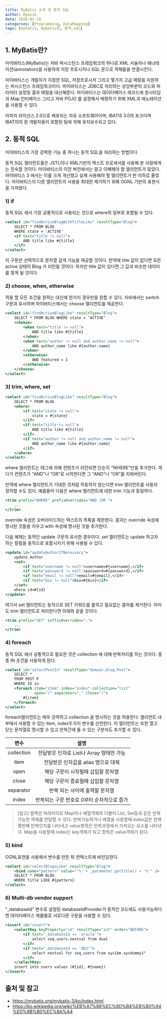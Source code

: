 ```yaml
---
title: MyBatis 소개 및 동적 SQL
author: Hyosik
date: 2020-02-19
categories: [Programming, DataMapping]
tags: [mybatis, mybatis란, 동적_sql]
---
```


## 1. MyBatis란?
마이바티스(MyBatis)는 자바 퍼시스턴스 프레임워크의 하나로 XML 서술자나 애너테이션(annotation)을 사용하여 저장 프로시저나 SQL 문으로 객체들을 연결시킨다.

마이바티스는 개발자가 지정한 SQL, 저장프로시저 그리고 몇가지 고급 매핑을 지원하는 퍼시스턴스 프레임워크이다. 마이바티스는 JDBC로 처리하는 상당부분의 코드와 파라미터 설정및 결과 매핑을 대신해준다. 마이바티스는 데이터베이스 레코드에 원시타입과 Map 인터페이스 그리고 자바 POJO 를 설정해서 매핑하기 위해 XML과 애노테이션을 사용할 수 있다.

아파치 라이선스 2.0으로 배포되는 자유 소프트웨어이며, IBATIS 3.0의 포크이며 IBATIS의 원 개발자들이 포함된 팀에 의해 유지보수되고 있다.

## 2. 동적 SQL
마이바티스의 가장 강력한 기능 중 하나는 동적 SQL을 처리하는 방법이다.

동적 SQL 엘리먼트들은 JSTL이나 XML기반의 텍스트 프로세서를 사용해 본 사람에게는 친숙할 것이다. 마이바티스의 이전 버전에서는 알고 이해해야 할 엘리먼트가 많았다. 마이바티스 3 에서는 이를 크게 개선했고 실제 사용해야 할 엘리먼트가 반 이하로 줄었다. 마이바티스의 다른 엘리먼트의 사용을 최대한 제거하기 위해 OGNL 기반의 표현식을 가져왔다.

### 1) if

동적 SQL 에서 가장 공통적으로 사용되는 것으로 where의 일부로 포함될 수 있다.

```xml
<select id="findActiveBlogWithTitleLike" resultType="Blog">
    SELECT * FROM BLOG
    WHERE state = 'ACTIVE'
    <if test="title != null">
        AND title like #{title}
    </if>
</select>
```

이 구문은 선택적으로 문자열 검색 기능을 제공할 것이다. 만약에 title 값이 없다면 모든 active 상태의 Blog 가 리턴될 것이다. 하지만 title 값이 있다면 그 값과 비슷한 데이터를 찾게 될 것이다.

### 2) choose, when, otherwise

적용 할 모든 조건을 원하는 대신에 한가지 경우만을 원할 수 있다. 자바에서는 switch 구문과 유사하며 마이바티스에서는 choose 엘리먼트를 제공한다.

```xml
<select id="findActiveBlogLike" resultType="Blog">
    SELECT * FROM BLOG WHERE state = ‘ACTIVE’
    <choose>
        <when test="title != null">
            AND title like #{title}
        </when>
        <when test="author != null and author.name != null">
            AND author_name like #{author.name}
        </when>
        <otherwise>
            AND featured = 1
        </otherwise>
    </choose>
</select>
```

### 3) trim, where, set

```xml
<select id="findActiveBlogLike" resultType="Blog">
    SELECT * FROM BLOG
    <where>
        <if test="state != null">
            state = #{state}
        </if>
        <if test="title != null">
            AND title like #{title}
        </if>
        <if test="author != null and author.name != null">
            AND author_name like #{author.name}
        </if>
    </where>
</select>
```

where 엘리먼트는 태그에 의해 컨텐츠가 리턴되면 단순히 “WHERE”만을 추가한다. 게다가 컨텐츠가 “AND”나 “OR”로 시작한다면 그 “AND”나 “OR”를 지워버린다.

만약에 where 엘리먼트가 기대한 것처럼 작동하지 않는다면 trim 엘리먼트를 사용자 정의할 수도 있다. 예를들어 다음은 where 엘리먼트에 대한 trim 기능과 동일하다.

```xml
<trim prefix="WHERE" prefixOverrides="AND |OR ">
    ...
</trim>
```

override 속성은 오버라이드하는 텍스트의 목록을 제한한다. 결과는 override 속성에 명시된 것들을 지우고 with 속성에 명시된 것을 추가한다.

다음 예제는 동적인 update 구문의 유사한 경우이다. set 엘리먼트는 update 하고자 하는 칼럼을 동적으로 포함시키기 위해 사용될 수 있다.

```xml
<update id="updateAuthorIfNecessary">
    update Author
    <set>
        <if test="username != null">username=#{username},</if>
        <if test="password != null">password=#{password},</if>
        <if test="email != null">email=#{email},</if>
        <if test="bio != null">bio=#{bio}</if>
    </set>
    where id=#{id}
</update>
```

여기서 set 엘리먼트는 동적으로 SET 키워드를 붙히고 필요없는 콤마를 제거한다. 아마도 trim 엘리먼트로 처리한다면 아래와 같을 것이다.

```xml
<trim prefix="SET" suffixOverrides=",">
    ...
</trim>
```

### 4) foreach

동적 SQL 에서 공통적으로 필요한 것은 collection 에 대해 반복처리를 하는 것이다. 종종 IN 조건을 사용하게 된다.

```xml
<select id="selectPostIn" resultType="domain.blog.Post">
    SELECT *
    FROM POST P
    WHERE ID in
    <foreach item="item" index="index" collection="list"
             open="(" separator="," close=")">
        #{item}
    </foreach>
</select>
```

foreach엘리먼트는 매우 강력하고 collection 을 명시하는 것을 허용한다. 엘리먼트 내부에서 사용할 수 있는 item, index두가지 변수를 선언한다. 이 엘리먼트는 또한 열고 닫는 문자열로 명시할 수 있고 반복간에 둘 수 있는 구분자도 추가할 수 있다.

| 변수 | 설명 |
|:-----:|:-----:|
| collection | 전달받은 인자로 List나 Array 형태만 가능 |
| item | 전달받은 인자값을 alias 명으로 대체 |
| open | 해당 구문이 시작될때 삽입할 문자열 |
| close | 해당 구문이 종료될때 삽입할 문자열 |
| separator | 반복 되는 사이에 출력할 문자열 |
| index | 반복되는 구문 번호로 0부터 순차적으로 증가 |

> [참고] 컬렉션 파라미터로 Map이나 배열객체와 더불어 List, Set등과 같은 반복가능한 객체를 전달할 수 있다. 반복가능하거나 배열을 사용할때 index값은 현재 몇번째 반복인지를 나타내고 value항목은 반복과정에서 가져오는 요소를 나타낸다. Map을 사용할때 index는 key객체가 되고 항목은 value객체가 된다.

### 5) bind

OGNL표현을 사용해서 변수를 만든 뒤 컨텍스트에 바인딩한다.

```xml
<select id="selectBlogsLike" resultType="Blog">
    <bind name="pattern" value="'%' + _parameter.getTitle() + '%'" />
    SELECT * FROM BLOG
    WHERE title LIKE #{pattern}
</select>
```

### 6) Multi-db vendor support

"_databaseId" 변수로 설정된 databaseIdProvider가 동적인 코드에도 사용가능하다면 데이터베이스 제품별로 서로다른 구문을 사용할 수 있다.

```xml
<insert id="insert">
    <selectKey keyProperty="id" resultType="int" order="BEFORE">
        <if test="_databaseId == 'oracle'">
            select seq_users.nextval from dual
        </if>
        <if test="_databaseId == 'db2'">
            select nextval for seq_users from sysibm.sysdummy1"
        </if>
    </selectKey>
    insert into users values (#{id}, #{name})
</insert>
```

## 출처 및 참고
* <https://mybatis.org/mybatis-3/ko/index.html>
* <https://ko.wikipedia.org/wiki/%EB%A7%88%EC%9D%B4%EB%B0%94%ED%8B%B0%EC%8A%A4>
